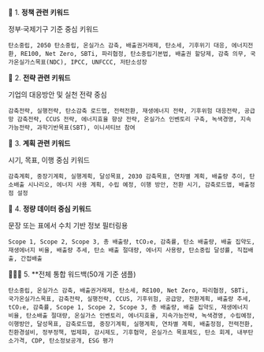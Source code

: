 

📘 1. **정책 관련 키워드**

정부·국제기구 기준 중심 키워드

```
탄소중립, 2050 탄소중립, 온실가스 감축, 배출권거래제, 탄소세, 기후위기 대응, 에너지전환, RE100, Net Zero, SBTi, 파리협정, 탄소중립기본법, 배출권 할당제, 감축 의무, 국가온실가스목표(NDC), IPCC, UNFCCC, 저탄소성장

```


📘 2. **전략 관련 키워드**

기업의 대응방안 및 실천 전략 중심


```
감축전략, 실행전략, 탄소감축 로드맵, 전력전환, 재생에너지 전략, 기후위험 대응전략, 공급망 감축전략, CCUS 전략, 에너지효율 향상 전략, 온실가스 인벤토리 구축, 녹색경영, 지속가능전략, 과학기반목표(SBT), 이니셔티브 참여

```

📘 3. **계획 관련 키워드**

시기, 목표, 이행 중심 키워드

```
감축계획, 중장기계획, 실행계획, 달성목표, 2030 감축목표, 연차별 계획, 배출량 추이, 탄소배출 시나리오, 에너지 사용 계획, 수립 예정, 이행 방안, 전환 시기, 감축로드맵, 배출정점 설정

```


📘 4. **정량 데이터 중심 키워드**

문장 또는 표에서 수치 기반 정보 필터링용


```
Scope 1, Scope 2, Scope 3, 총 배출량, tCO₂e, 감축률, 탄소 배출량, 배출 집약도, 재생에너지 비율, 배출량 추세, 탄소 배출 절대량, 에너지 사용량, 탄소중립 달성률, 직접배출, 간접배출

```



📘📘📘 5. **전체 통합 워드백(50개 기준 샘플)

```
탄소중립, 온실가스 감축, 배출권거래제, 탄소세, RE100, Net Zero, 파리협정, SBTi, 국가온실가스목표, 감축전략, 실행전략, CCUS, 기후위험, 공급망, 전환계획, 배출량 추세, tCO₂e, 감축률, Scope 1, Scope 2, Scope 3, 총 배출량, 배출 집약도, 재생에너지 비율, 탄소배출 절대량, 온실가스 인벤토리, 에너지효율, 지속가능전략, 녹색경영, 수립예정, 이행방안, 달성목표, 감축로드맵, 중장기계획, 실행계획, 연차별 계획, 배출정점, 전력전환, 친환경설비, 정부정책, 법제화, 감시제도, 기후협약, 온실가스 목표제도, 탄소 회계, 내부탄소가격, CDP, 탄소정보공개, ESG 평가
```



